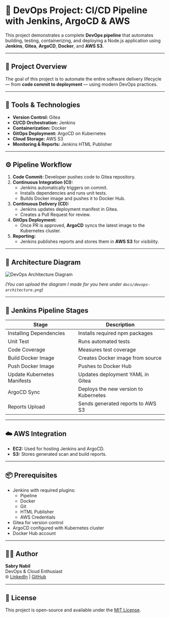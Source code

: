 # 🚀 DevOps Project: CI/CD Pipeline with Jenkins, ArgoCD & AWS

This project demonstrates a complete **DevOps pipeline** that automates building, testing, containerizing, and deploying a Node.js application using **Jenkins**, **Gitea**, **ArgoCD**, **Docker**, and **AWS S3**.

---

## 🧠 Project Overview
The goal of this project is to automate the entire software delivery lifecycle — from **code commit to deployment** — using modern DevOps practices.

---

## 🧩 Tools & Technologies
- **Version Control:** Gitea  
- **CI/CD Orchestration:** Jenkins  
- **Containerization:** Docker  
- **GitOps Deployment:** ArgoCD on Kubernetes  
- **Cloud Storage:** AWS S3  
- **Monitoring & Reports:** Jenkins HTML Publisher  

---

## ⚙️ Pipeline Workflow

1. **Code Commit:** Developer pushes code to Gitea repository.  
2. **Continuous Integration (CI):**  
   - Jenkins automatically triggers on commit.  
   - Installs dependencies and runs unit tests.  
   - Builds Docker image and pushes it to Docker Hub.  
3. **Continuous Delivery (CD):**  
   - Jenkins updates deployment manifest in Gitea.  
   - Creates a Pull Request for review.  
4. **GitOps Deployment:**  
   - Once PR is approved, **ArgoCD** syncs the latest image to the Kubernetes cluster.  
5. **Reporting:**  
   - Jenkins publishes reports and stores them in **AWS S3** for visibility.  

---

## 🧱 Architecture Diagram

![DevOps Architecture Diagram](./docs/devops-architecture.png)

*(You can upload the diagram I made for you here under `docs/devops-architecture.png`)*

---

## 🧩 Jenkins Pipeline Stages
| Stage | Description |
|--------|-------------|
| Installing Dependencies | Installs required npm packages |
| Unit Test | Runs automated tests |
| Code Coverage | Measures test coverage |
| Build Docker Image | Creates Docker image from source |
| Push Docker Image | Pushes to Docker Hub |
| Update Kubernetes Manifests | Updates deployment YAML in Gitea |
| ArgoCD Sync | Deploys the new version to Kubernetes |
| Reports Upload | Sends generated reports to AWS S3 |

---

## ☁️ AWS Integration
- **EC2:** Used for hosting Jenkins and ArgoCD.  
- **S3:** Stores generated scan and build reports.  

---

## 📦 Prerequisites
- Jenkins with required plugins:
  - Pipeline
  - Docker
  - Git
  - HTML Publisher
  - AWS Credentials
- Gitea for version control
- ArgoCD configured with Kubernetes cluster
- Docker Hub account

---

## 🧑‍💻 Author
**Sabry Nabil**  
DevOps & Cloud Enthusiast  
🌐 [LinkedIn](https://linkedin.com/in/sabrynabil) | [GitHub](https://github.com/sabrynabil)

---

## 🪪 License
This project is open-source and available under the [MIT License](LICENSE).
